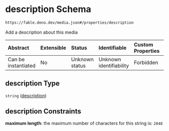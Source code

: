 # description Schema

```txt
https://fable.deno.dev/media.json#/properties/description
```

Add a description about this media

| Abstract            | Extensible | Status         | Identifiable            | Custom Properties | Additional Properties | Access Restrictions | Defined In                                               |
| :------------------ | :--------- | :------------- | :---------------------- | :---------------- | :-------------------- | :------------------ | :------------------------------------------------------- |
| Can be instantiated | No         | Unknown status | Unknown identifiability | Forbidden         | Allowed               | none                | [media.json\*](../out/media.json "open original schema") |

## description Type

`string` ([description](media-properties-description.md))

## description Constraints

**maximum length**: the maximum number of characters for this string is: `2048`
